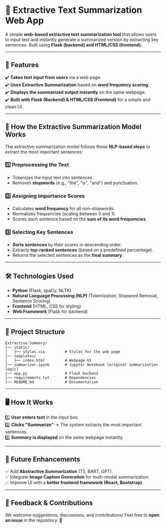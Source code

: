 # 📝 Extractive Text Summarization Web App  
A simple **web-based extractive text summarization tool** that allows users to input text and instantly generate a summarized version by extracting key sentences. Built using **Flask (backend) and HTML/CSS (frontend).**  

---

## 🚀 Features  
✔️ **Takes text input from users** via a web page.  
✔️ **Uses Extractive Summarization** based on **word frequency scoring**.  
✔️ **Displays the summarized output instantly** on the same webpage.  
✔️ **Built with Flask (Backend) & HTML/CSS (Frontend)** for a simple and clean UI.  

---

## 📜 How the Extractive Summarization Model Works  
The extractive summarization model follows these **NLP-based steps** to extract the most important sentences:

### **1️⃣ Preprocessing the Text**  
- Tokenizes the input text into sentences.  
- Removes **stopwords** (e.g., "the", "is", "and") and punctuation.  

### **2️⃣ Assigning Importance Scores**  
- Calculates **word frequency** for all non-stopwords.  
- Normalizes frequencies (scaling between 0 and 1).  
- Scores each sentence based on the **sum of its word frequencies**.  

### **3️⃣ Selecting Key Sentences**  
- **Sorts sentences** by their scores in descending order.  
- Extracts **top-ranked sentences** (based on a predefined percentage).  
- Returns the selected sentences as the **final summary**.  

---

## 🛠️ Technologies Used  
- **Python** (Flask, spaCy, NLTK)  
- **Natural Language Processing (NLP)** (Tokenization, Stopword Removal, Sentence Scoring)  
- **Frontend** (HTML, CSS for styling)  
- **Web Framework** (Flask for backend)  

---

## 📁 Project Structure  
```
Extractive-Summary/
│── static/
│   ├── styles.css         # Styles for the web page
│── templates/
│   ├── index.html         # Webpage UI
│── summarizer.ipynb       # Jupyter Notebook (original summarization logic)
│── app.py                 # Flask backend
│── requirements.txt       # Dependencies
│── README.md              # Documentation
```

---

## 🖥️ How It Works  
1️⃣ **User enters text** in the input box.  
2️⃣ **Clicks "Summarize"** → The system extracts the most important sentences.  
3️⃣ **Summary is displayed** on the same webpage instantly.  

---

## 🔹 Future Enhancements  
✅ Add **Abstractive Summarization** (T5, BART, GPT).  
✅ Integrate **Image Caption Generation** for multi-modal summarization.  
✅ Improve UI with a **better frontend framework (React, Bootstrap)**.  

---

## 💬 Feedback & Contributions  
We welcome suggestions, discussions, and contributions! Feel free to **open an issue** in the repository. 🚀  

